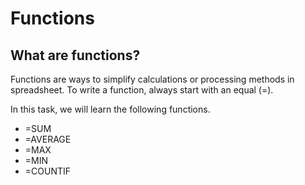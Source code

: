 # Functions

## What are functions?

Functions are ways to simplify calculations or processing methods in spreadsheet.
To write a function, always start with an equal (=).

In this task, we will learn the following functions.

- =SUM
- =AVERAGE
- =MAX
- =MIN
- =COUNTIF
